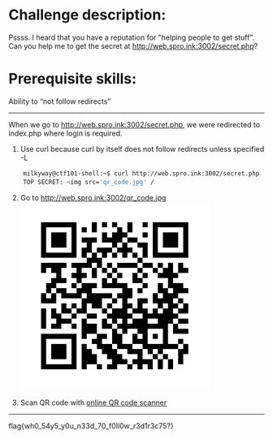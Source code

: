 Challenge description:
===
Pssss. I heard that you have a reputation for "helping people to get stuff". Can you help me to get the secret at http://web.spro.ink:3002/secret.php?

Prerequisite skills:
===
Ability to “not follow redirects”

---
When we go to http://web.spro.ink:3002/secret.php, we were redirected to index.php where login is required.

1. Use curl because curl by itself does not follow redirects unless specified -L
```sh
	milkyway@ctf101-shell:~$ curl http://web.spro.ink:3002/secret.php
	TOP SECRET: <img src='qr_code.jpg' /
```

2. Go to http://web.spro.ink:3002/qr_code.jpg
![qrcode](https://github.com/HLOverflow/2016-CTF101-workshops-writeups/blob/master/challenge3/challenge3.jpg "qr code")

3. Scan QR code with [online QR code scanner](https://webqr.com/)

---
flag{wh0_54y5_y0u_n33d_70_f0ll0w_r3d1r3c75?}
